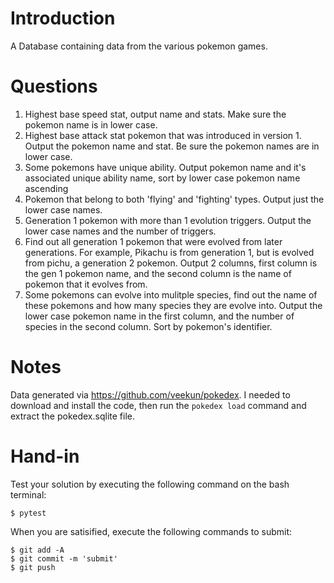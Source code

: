 # Introduction

A Database containing data from the various pokemon games.

# Questions

  1. Highest base speed stat, output name and stats.  Make sure
     the pokemon name is in lower case.
  2. Highest base attack stat pokemon that was introduced in version 1.
     Output the pokemon name and stat.  Be sure the pokemon names are in lower case.
  3. Some pokemons have unique ability.  Output pokemon name and
     it's associated unique ability name, sort by lower
     case pokemon name ascending
  4. Pokemon that belong to both 'flying' and 'fighting' types.  Output just the
     lower case names.
  5. Generation 1 pokemon with more than 1 evolution triggers.  Output the
     lower case names and the number of triggers.
  6. Find out all generation 1 pokemon that were evolved from later generations.
     For example, Pikachu is from generation 1, but is evolved from pichu,
     a generation 2 pokemon. Output 2 columns, first column is the gen 1 pokemon
     name, and the second column is the name of pokemon that it evolves from.
  7. Some pokemons can evolve into mulitple species, find out the name of these
     pokemons and how many species they are evolve into.  Output the
     lower case pokemon name in the first column, and the number of species
     in the second column.  Sort by pokemon's identifier.


# Notes

Data generated via https://github.com/veekun/pokedex.  I needed to
download and install the code, then run the `pokedex load` command
and extract the pokedex.sqlite file.
# Hand-in

Test your solution by executing the following command on the bash terminal:

```shell
$ pytest
```

When you are satisified, execute the following commands to submit:

```shell
$ git add -A
$ git commit -m 'submit'
$ git push
```
